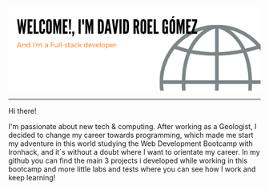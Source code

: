 <p align="center">
  <img src="https://raw.githubusercontent.com/Cifox92/Cifox92/master/header-github.png" >
</p>

---

Hi there!

I'm passionate about new tech & computing. After working as a Geologist, I decided to change my career towards programming, which made me start my adventure in this world studying the Web Development Bootcamp with Ironhack, and it´s without a doubt where I want to orientate my career. In my github you can find the main 3 projects i developed while working in this bootcamp and more little labs and tests where you can see how I work and keep learning! 

